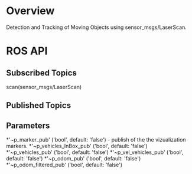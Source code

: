 # Overview 
Detection and Tracking of Moving Objects using sensor_msgs/LaserScan.

# ROS API
## Subscribed Topics
scan(sensor_msgs/LaserScan)

## Published Topics

 
## Parameters
*'~p_marker_pub' ('bool', default: 'false') - publish of the the vizualization markers.
*'~p_vehicles_InBox_pub' ('bool', default: 'false')
*'~p_vehicles_pub' ('bool', default: 'false')
*'~p_vel_vehicles_pub' ('bool', default: 'false')
*'~p_odom_pub' ('bool', default: 'false')
*'~p_odom_filtered_pub' ('bool', default: 'false')
